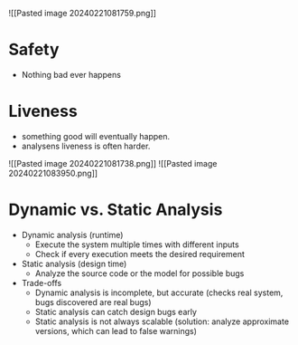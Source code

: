 ![[Pasted image 20240221081759.png]]
# Safety
- Nothing bad ever happens
# Liveness
- something good will eventually happen.
- analysens liveness is often harder.

![[Pasted image 20240221081738.png]]
![[Pasted image 20240221083950.png]]
# Dynamic vs. Static Analysis 
-  Dynamic analysis (runtime) 
	- Execute the system multiple times with different inputs 
	- Check if every execution meets the desired requirement 
- Static analysis (design time) 
	-  Analyze the source code or the model for possible bugs 
- Trade-offs 
	- Dynamic analysis is incomplete, but accurate (checks real system, bugs discovered are real bugs) 
	- Static analysis can catch design bugs early 
	- Static analysis is not always scalable (solution: analyze approximate versions, which can lead to false warnings)
